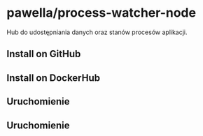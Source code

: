 # pawella/process-watcher-node
Hub do udostępniania danych oraz stanów procesów aplikacji.

## Install on GitHub


## Install on DockerHub


## Uruchomienie


## Uruchomienie